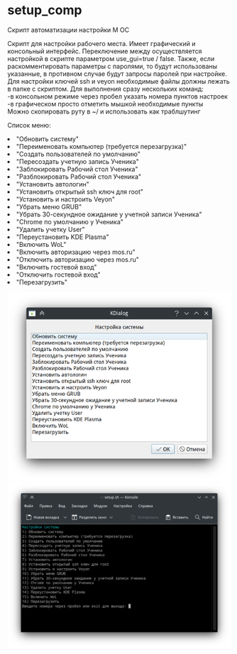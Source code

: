 # setup_comp
Скрипт автоматизации настройки М ОС

Скрипт для настройки рабочего места. Имеет графический и консольный интерфейс. Переключение между осуществляется настройкой в скрипте параметром use_gui=true / false.
Также, если раскомментировать параметры с паролями, то  будут использованы указанные, в противном случае будут запросы паролей при настройке.<br/>
Для настройки ключей ssh и veyon необходимые файлы должны лежать в папке с скриптом.
Для выполнения сразу нескольких команд:<br/>
-в консольном режиме через пробел указать номера пунктов настроек<br/>
-в графическом просто отметить мышкой необходимые пункты<br/>
Можно скопировать руту в ~/ и использовать как траблшутинг

Список меню:
<il>
<li>"Обновить систему"</li>
<li>"Переименовать компьютер (требуется перезагрузка)"</li>
<li>"Создать пользователей по умолчанию"</li>
<li>"Пересоздать учетную запись Ученика"</li>
<li>"Заблокировать Рабочий стол Ученика"</li>
<li>"Разблокировать Рабочий стол Ученика"</li>
<li>"Установить автологин"</li>
<li>"Установить открытый ssh ключ для root"</li>
<li>"Установить и настроить Veyon"</li>
<li>"Убрать меню GRUB"</li>
<li>"Убрать 30-секундное ожидание у учетной записи Ученика"</li>
<li>"Chrome по умолчанию у Ученика"</li>
<li>"Удалить учетку User"</li>
<li>"Переустановить KDE Plasma"</li>
<li>"Включить WoL"</li>
<li>"Включить авторизацию через mos.ru"</li>
<li>"Отключить авторизацию через mos.ru"</li>
<li>"Включить гостевой вход"</li>
<li>"Отключить гостевой вход"</li>
<li>"Перезагрузить"</li>
</il>

![Графический режим](https://github.com/xp9k/setup_comp/blob/main/Screenshot_1.png)
![Консольный режим](https://github.com/xp9k/setup_comp/blob/main/Screenshot_2.png)
